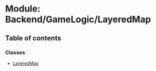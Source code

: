 # Module: Backend/GameLogic/LayeredMap

## Table of contents

### Classes

- [LayeredMap](../classes/Backend_GameLogic_LayeredMap.LayeredMap.md)
